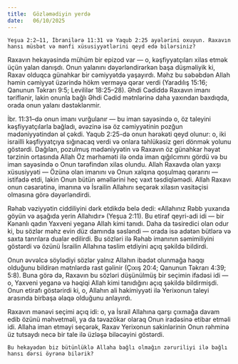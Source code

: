 ```yaml
---
title:  Gözləmədiyin yerdə
date:   06/10/2025
---
```


`Yeşua 2:2–11, İbranilərə 11:31 və Yaqub 2:25 ayələrini oxuyun. Raxavın hansı müsbət və mənfi xüsusiyyətlərini qeyd edə bilərsiniz?`

Raxavın hekayəsində mühüm bir epizod var — o, kəşfiyyatçıları xilas etmək üçün yalan danışdı. Onun yalanını dəyərləndirərkən başa düşməliyik ki, Raxav olduqca günahkar bir cəmiyyətdə yaşayırdı. Məhz bu səbəbdən Allah həmin cəmiyyət üzərində hökm verməyə qərar verdi (Yaradılış 15:16; Qanunun Təkrarı 9:5; Levililər 18:25–28). Əhdi Cədiddə Raxavın imanı təriflənir, lakin onunla bağlı Əhdi Cədid mətnlərinə daha yaxından baxdıqda, orada onun yalanı dəstəklənmir.

İbr. 11:31–də onun imanı vurğulanır — bu iman sayəsində o, öz taleyini kəşfiyyatçılarla bağladı, əvəzinə isə öz cəmiyyətinin pozğun mədəniyyətindən əl çəkdi. Yaqub 2:25-də onun hərəkəti qeyd olunur: o, iki israilli kəşfiyyatçıya sığınacaq verdi və onlara təhlükəsiz geri dönmək yolunu göstərdi. Dağılan, pozulmuş mədəniyyətin və Raxavın öz günahkar həyat tərzinin ortasında Allah Öz mərhəməti ilə onda iman qığılcımını gördü və bu iman sayəsində o Onun tərəfindən xilas olundu. Allah Raxavda olan yaxşı xüsusiyyəti — Özünə olan imanını və Onun xalqına qoşulmaq qərarını — istifadə etdi, lakin Onun bütün əməllərini heç vaxt təsdiqləmədi. Allah Raxavı onun cəsarətinə, imanına və İsrailin Allahını seçərək xilasın vasitəçisi olmasına görə dəyərləndirdi.

Rəhab vəziyyətin ciddiliyini dərk etdikdə belə dedi: «Allahınız Rəbb yuxarıda göyün və aşağıda yerin Allahıdır» (Yeşua 2:11). Bu etiraf qeyri-adi idi — bir Kənanlı qadın Yaxveni yeganə Allah kimi tanıdı. Daha da təsiredici olan odur ki, bu sözlər məhz evin düz damında səsləndi — orada isə adətən bütlərə və saxta tanrılara dualar edilirdi. Bu sözləri ilə Rəhab imanının səmimiliyini göstərdi və özünü İsrailin Allahına təslim etdiyini açıq şəkildə bildirdi.

Onun əvvəlcə söylədiyi sözlər yalnız Allahın ibadət olunmağa haqqı olduğunu bildirən mətnlərdə rast gəlinir (Çıxış 20:4; Qanunun Təkrarı 4:39; 5:8). Buna görə də, Raxavın bu sözləri düşünülmüş bir seçimin ifadəsi idi — o, Yaxveni yeganə və həqiqi Allah kimi tanıdığını açıq şəkildə bildirmişdi. Onun etirafı göstərirdi ki, o, Allahın ali hakimiyyəti ilə Yerixonun taleyi arasında birbaşa əlaqə olduğunu anlayırdı.

Raxavın mənəvi seçimi açıq idi: o, ya İsrail Allahına qarşı çıxmağa davam edib özünü məhvetməli, ya da təvazökar olaraq Onun iradəsinə etibar etməli idi. Allaha iman etməyi seçərək, Raxav Yerixonun sakinlərinin Onun rəhminə üz tutsaydı necə bir tale ilə üzləşə biləcəyini göstərdi.

`Bu hekayədən biz bütünlüklə Allaha bağlı olmağın zəruriliyi ilə bağlı hansı dərsi öyrənə bilərik?`